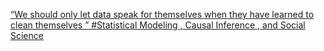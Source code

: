 [“We should only let data speak for themselves when they have learned to clean themselves ”   #Statistical Modeling , Causal Inference , and Social Science](https://qi.tc/qi/118916)